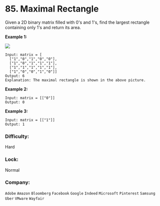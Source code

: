 # 85. Maximal Rectangle

Given a 2D binary matrix filled with 0's and 1's, find the largest rectangle containing only 1's and return its area.

**Example 1:**

![](https://assets.leetcode.com/uploads/2020/09/14/maximal.jpg)

```
Input: matrix = [
  ["1","0","1","0","0"],
  ["1","0","1","1","1"],
  ["1","1","1","1","1"],
  ["1","0","0","1","0"]]
Output: 6
Explanation: The maximal rectangle is shown in the above picture.
```

**Example 2:**
```
Input: matrix = [["0"]]
Output: 0
```

**Example 3:**
```
Input: matrix = [["1"]]
Output: 1
```

### Difficulty:
Hard

### Lock:
Normal

### Company:
`Adobe` `Amazon` `Bloomberg` `Facebook` `Google` `Indeed` `Microsoft` `Pinterest` `Samsung` `Uber` `VMware` `Wayfair`
